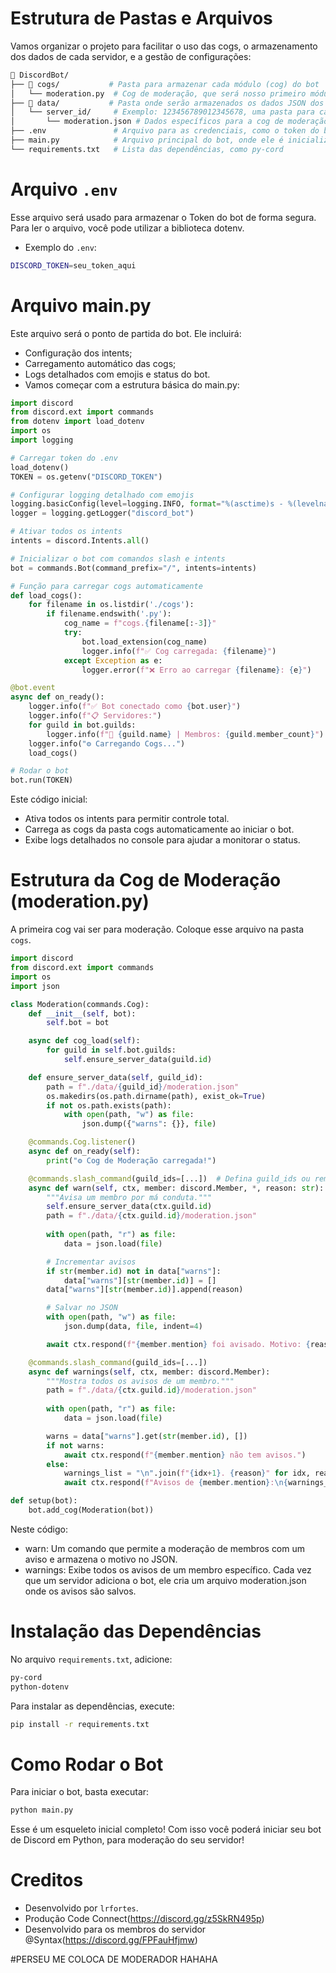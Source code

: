 # Estrutura de Pastas e Arquivos
Vamos organizar o projeto para facilitar o uso das cogs, o armazenamento dos dados de cada servidor, e a gestão de configurações:
```bash
📁 DiscordBot/
├── 📁 cogs/           # Pasta para armazenar cada módulo (cog) do bot
│   └── moderation.py  # Cog de moderação, que será nosso primeiro módulo
├── 📁 data/           # Pasta onde serão armazenados os dados JSON dos servidores
│   └── server_id/     # Exemplo: 123456789012345678, uma pasta para cada servidor
│       └── moderation.json # Dados específicos para a cog de moderação
├── .env               # Arquivo para as credenciais, como o token do bot
├── main.py            # Arquivo principal do bot, onde ele é inicializado e as cogs são carregadas
└── requirements.txt   # Lista das dependências, como py-cord
```

# Arquivo `.env`
Esse arquivo será usado para armazenar o Token do bot de forma segura. Para ler o arquivo, você pode utilizar a biblioteca dotenv.

- Exemplo do `.env`:
```bash
DISCORD_TOKEN=seu_token_aqui
```

# Arquivo main.py
Este arquivo será o ponto de partida do bot. Ele incluirá:

- Configuração dos intents;
- Carregamento automático das cogs;
- Logs detalhados com emojis e status do bot.
- Vamos começar com a estrutura básica do main.py:

```python
import discord
from discord.ext import commands
from dotenv import load_dotenv
import os
import logging

# Carregar token do .env
load_dotenv()
TOKEN = os.getenv("DISCORD_TOKEN")

# Configurar logging detalhado com emojis
logging.basicConfig(level=logging.INFO, format="%(asctime)s - %(levelname)s - %(message)s")
logger = logging.getLogger("discord_bot")

# Ativar todos os intents
intents = discord.Intents.all()

# Inicializar o bot com comandos slash e intents
bot = commands.Bot(command_prefix="/", intents=intents)

# Função para carregar cogs automaticamente
def load_cogs():
    for filename in os.listdir('./cogs'):
        if filename.endswith('.py'):
            cog_name = f"cogs.{filename[:-3]}"
            try:
                bot.load_extension(cog_name)
                logger.info(f"✅ Cog carregada: {filename}")
            except Exception as e:
                logger.error(f"❌ Erro ao carregar {filename}: {e}")

@bot.event
async def on_ready():
    logger.info(f"✅ Bot conectado como {bot.user}")
    logger.info(f"📋 Servidores:")
    for guild in bot.guilds:
        logger.info(f"🔸 {guild.name} | Membros: {guild.member_count}")
    logger.info("⚙️ Carregando Cogs...")
    load_cogs()

# Rodar o bot
bot.run(TOKEN)
```
Este código inicial:

- Ativa todos os intents para permitir controle total.
- Carrega as cogs da pasta cogs automaticamente ao iniciar o bot.
- Exibe logs detalhados no console para ajudar a monitorar o status.

# Estrutura da Cog de Moderação (moderation.py)
A primeira cog vai ser para moderação. Coloque esse arquivo na pasta `cogs`.
```python
import discord
from discord.ext import commands
import os
import json

class Moderation(commands.Cog):
    def __init__(self, bot):
        self.bot = bot

    async def cog_load(self):
        for guild in self.bot.guilds:
            self.ensure_server_data(guild.id)

    def ensure_server_data(self, guild_id):
        path = f"./data/{guild_id}/moderation.json"
        os.makedirs(os.path.dirname(path), exist_ok=True)
        if not os.path.exists(path):
            with open(path, "w") as file:
                json.dump({"warns": {}}, file)

    @commands.Cog.listener()
    async def on_ready(self):
        print("⚙️ Cog de Moderação carregada!")

    @commands.slash_command(guild_ids=[...])  # Defina guild_ids ou remova para global
    async def warn(self, ctx, member: discord.Member, *, reason: str):
        """Avisa um membro por má conduta."""
        self.ensure_server_data(ctx.guild.id)
        path = f"./data/{ctx.guild.id}/moderation.json"
        
        with open(path, "r") as file:
            data = json.load(file)

        # Incrementar avisos
        if str(member.id) not in data["warns"]:
            data["warns"][str(member.id)] = []
        data["warns"][str(member.id)].append(reason)

        # Salvar no JSON
        with open(path, "w") as file:
            json.dump(data, file, indent=4)

        await ctx.respond(f"{member.mention} foi avisado. Motivo: {reason}")

    @commands.slash_command(guild_ids=[...])
    async def warnings(self, ctx, member: discord.Member):
        """Mostra todos os avisos de um membro."""
        path = f"./data/{ctx.guild.id}/moderation.json"
        
        with open(path, "r") as file:
            data = json.load(file)

        warns = data["warns"].get(str(member.id), [])
        if not warns:
            await ctx.respond(f"{member.mention} não tem avisos.")
        else:
            warnings_list = "\n".join(f"{idx+1}. {reason}" for idx, reason in enumerate(warns))
            await ctx.respond(f"Avisos de {member.mention}:\n{warnings_list}")

def setup(bot):
    bot.add_cog(Moderation(bot))
```
Neste código:

- warn: Um comando que permite a moderação de membros com um aviso e armazena o motivo no JSON.
- warnings: Exibe todos os avisos de um membro específico.
Cada vez que um servidor adiciona o bot, ele cria um arquivo moderation.json onde os avisos são salvos.

# Instalação das Dependências
No arquivo `requirements.txt`, adicione:
```bash
py-cord
python-dotenv
```
Para instalar as dependências, execute:
```cmd
pip install -r requirements.txt
```

# Como Rodar o Bot
Para iniciar o bot, basta executar:
```cmd
python main.py
```

Esse é um esqueleto inicial completo! Com isso você poderá iniciar seu bot de Discord em Python, para moderação do seu servidor!

# Creditos
- Desenvolvido por `lrfortes`.
- Produção Code Connect(https://discord.gg/z5SkRN495p)
- Desenvolvido para os membros do servidor @Syntax(https://discord.gg/FPFauHfjmw)

#PERSEU ME COLOCA DE MODERADOR HAHAHA
